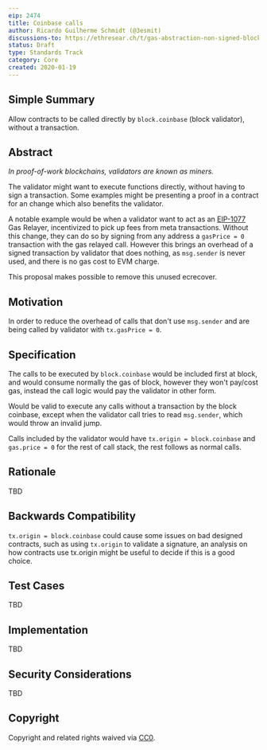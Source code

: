 ```yaml
---
eip: 2474
title: Coinbase calls
author: Ricardo Guilherme Schmidt (@3esmit)
discussions-to: https://ethresear.ch/t/gas-abstraction-non-signed-block-validator-only-procedures/4388/2
status: Draft
type: Standards Track
category: Core
created: 2020-01-19
---
```


## Simple Summary

Allow contracts to be called directly by `block.coinbase` (block validator), without a transaction.

## Abstract

_In proof-of-work blockchains, validators are known as miners._

The validator might want to execute functions directly, without having to sign a transaction. Some examples might be presenting a proof in a contract for an change which also benefits the validator. 

A notable example would be when a validator want to act as an [EIP-1077](./eip-1077.md) Gas Relayer, incentivized to pick up fees from meta transactions.
Without this change, they can do so by signing from any address a `gasPrice = 0` transaction with the gas relayed call. 
However this brings an overhead of a signed transaction by validator that does nothing, as `msg.sender` is never used, and there is no gas cost to EVM charge. 

This proposal makes possible to remove this unused ecrecover.

## Motivation

In order to reduce the overhead of calls that don't use `msg.sender` and are being called by validator with `tx.gasPrice = 0`. 

## Specification

The calls to be executed by `block.coinbase` would be included first at block, and would consume normally the gas of block, however they won't pay/cost gas, instead the call logic would pay the validator in other form. 

Would be valid to execute any calls without a transaction by the block coinbase, except when the validator call tries to read `msg.sender`, which would throw an invalid jump.

Calls included by the validator would have `tx.origin = block.coinbase` and `gas.price = 0` for the rest of call stack, the rest follows as normal calls.

## Rationale

TBD

## Backwards Compatibility

`tx.origin = block.coinbase` could cause some issues on bad designed contracts, such as using `tx.origin` to validate a signature, an analysis on how contracts use tx.origin might be useful to decide if this is a good choice.

## Test Cases

TBD

## Implementation

TBD

## Security Considerations

TBD

## Copyright

Copyright and related rights waived via [CC0](https://creativecommons.org/publicdomain/zero/1.0/).
